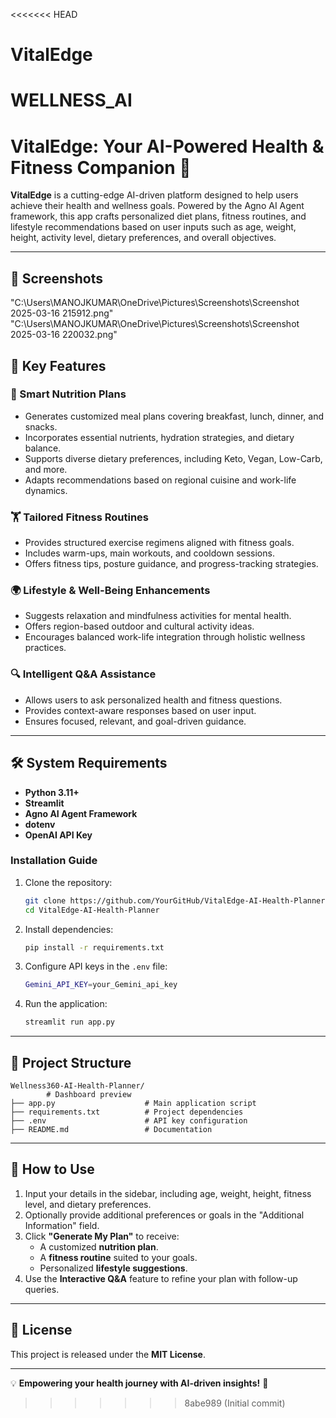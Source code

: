 <<<<<<< HEAD
# VitalEdge
WELLNESS_AI
=======
# VitalEdge: Your AI-Powered Health & Fitness Companion 🌟

**VitalEdge** is a cutting-edge AI-driven platform designed to help users achieve their health and wellness goals. Powered by the Agno AI Agent framework, this app crafts personalized diet plans, fitness routines, and lifestyle recommendations based on user inputs such as age, weight, height, activity level, dietary preferences, and overall objectives.

---
## 📸 Screenshots
"C:\Users\MANOJKUMAR\OneDrive\Pictures\Screenshots\Screenshot 2025-03-16 215912.png"
"C:\Users\MANOJKUMAR\OneDrive\Pictures\Screenshots\Screenshot 2025-03-16 220032.png"


## 🚀 Key Features

### 🥗 Smart Nutrition Plans
- Generates customized meal plans covering breakfast, lunch, dinner, and snacks.
- Incorporates essential nutrients, hydration strategies, and dietary balance.
- Supports diverse dietary preferences, including Keto, Vegan, Low-Carb, and more.
- Adapts recommendations based on regional cuisine and work-life dynamics.

### 🏋️ Tailored Fitness Routines
- Provides structured exercise regimens aligned with fitness goals.
- Includes warm-ups, main workouts, and cooldown sessions.
- Offers fitness tips, posture guidance, and progress-tracking strategies.

### 🌍 Lifestyle & Well-Being Enhancements
- Suggests relaxation and mindfulness activities for mental health.
- Offers region-based outdoor and cultural activity ideas.
- Encourages balanced work-life integration through holistic wellness practices.

### 🔍 Intelligent Q&A Assistance
- Allows users to ask personalized health and fitness questions.
- Provides context-aware responses based on user input.
- Ensures focused, relevant, and goal-driven guidance.

---

## 🛠️ System Requirements

- **Python 3.11+**
- **Streamlit**
- **Agno AI Agent Framework**
- **dotenv**
- **OpenAI API Key**

### Installation Guide
1. Clone the repository:
   ```bash
   git clone https://github.com/YourGitHub/VitalEdge-AI-Health-Planner.git
   cd VitalEdge-AI-Health-Planner
   ```
2. Install dependencies:
   ```bash
   pip install -r requirements.txt
   ```
3. Configure API keys in the `.env` file:
   ```bash
   Gemini_API_KEY=your_Gemini_api_key
   ```
4. Run the application:
   ```bash
   streamlit run app.py
   ```

---

## 📂 Project Structure
```
Wellness360-AI-Health-Planner/
        # Dashboard preview
├── app.py                    # Main application script
├── requirements.txt          # Project dependencies
├── .env                      # API key configuration
├── README.md                 # Documentation
```

---



## 📖 How to Use
1. Input your details in the sidebar, including age, weight, height, fitness level, and dietary preferences.
2. Optionally provide additional preferences or goals in the "Additional Information" field.
3. Click **"Generate My Plan"** to receive:
   - A customized **nutrition plan**.
   - A **fitness routine** suited to your goals.
   - Personalized **lifestyle suggestions**.
4. Use the **Interactive Q&A** feature to refine your plan with follow-up queries.

---

## 📜 License
This project is released under the **MIT License**.

---
💡 **Empowering your health journey with AI-driven insights!** 🌟

>>>>>>> 8abe989 (Initial commit)

